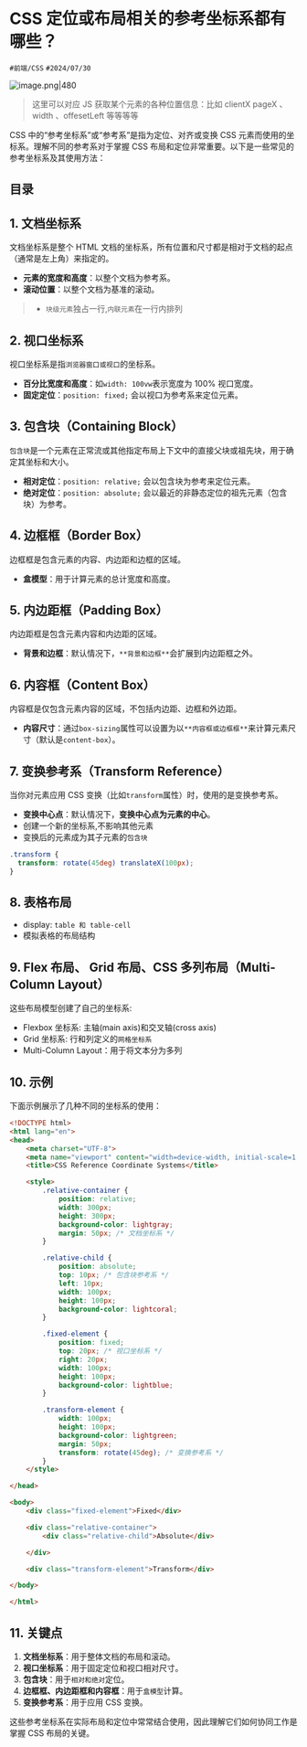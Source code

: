 
# CSS 定位或布局相关的参考坐标系都有哪些？


`#前端/CSS`  `#2024/07/30` 

![image.png|480](https://832-1310531898.cos.ap-beijing.myqcloud.com/yuque/c792c133990e2818a06482c7117b141c.png)

> 这里可以对应 JS 获取某个元素的各种位置信息：比如 clientX pageX 、width 、offesetLeft 等等等等
> 

CSS 中的“参考坐标系”或“参考系”是指为定位、对齐或变换 CSS 元素而使用的坐标系。理解不同的参考系对于掌握 CSS 布局和定位非常重要。以下是一些常见的参考坐标系及其使用方法：


## 目录
<!-- toc -->
 ## 1. **文档坐标系** 

文档坐标系是整个 HTML 文档的坐标系，所有位置和尺寸都是相对于文档的起点（通常是左上角）来指定的。

- **元素的宽度和高度**：以整个文档为参考系。
- **滚动位置**：以整个文档为基准的滚动。

> - `块级元素`独占一行,`内联元素`在一行内排列

## 2. **视口坐标系**

视口坐标系是指`浏览器窗口或视口`的坐标系。

- **百分比宽度和高度**：如`width: 100vw`表示宽度为 100% 视口宽度。
- **固定定位**：`position: fixed;` 会以视口为参考系来定位元素。

## 3. **包含块（Containing Block）**

`包含块`是一个元素在正常流或其他指定布局上下文中的直接父块或祖先块，用于确定其坐标和大小。

- **相对定位**：`position: relative;` 会以包含块为参考来定位元素。
- **绝对定位**：`position: absolute;` 会以最近的非静态定位的祖先元素（包含块）为参考。

## 4. **边框框（Border Box）**

边框框是包含元素的内容、内边距和边框的区域。

- **盒模型**：用于计算元素的总计宽度和高度。

## 5. **内边距框（Padding Box）**

内边距框是包含元素内容和内边距的区域。

- **背景和边框**：默认情况下，`**背景和边框**`会扩展到内边距框之外。

## 6. **内容框（Content Box）**

内容框是仅包含元素内容的区域，不包括内边距、边框和外边距。

- **内容尺寸**：通过`box-sizing`属性可以设置为以`**内容框或边框框**`来计算元素尺寸（默认是`content-box`）。

## 7. **变换参考系（Transform Reference）**

当你对元素应用 CSS 变换（比如`transform`属性）时，使用的是变换参考系。

- **变换中心点**：默认情况下，**变换中心点为元素的中心**。
- 创建一个新的坐标系,不影响其他元素
- 变换后的元素成为其子元素的`包含块`

```css
.transform {  
  transform: rotate(45deg) translateX(100px);  
}
```

## 8. 表格布局

- display: `table 和 table-cell`
- 模拟表格的布局结构

## 9. Flex 布局、 Grid 布局、CSS 多列布局（Multi-Column Layout）

这些布局模型创建了自己的坐标系:

- Flexbox 坐标系: 主轴(main axis)和交叉轴(cross axis)
- Grid 坐标系:  行和列定义的`网格坐标系`
- Multi-Column Layout：用于将文本分为多列

## 10. 示例

下面示例展示了几种不同的坐标系的使用：
```html
<!DOCTYPE html>
<html lang="en">
<head>
    <meta charset="UTF-8">
    <meta name="viewport" content="width=device-width, initial-scale=1.0">
    <title>CSS Reference Coordinate Systems</title>

    <style>
        .relative-container {
            position: relative;
            width: 300px;
            height: 300px;
            background-color: lightgray;
            margin: 50px; /* 文档坐标系 */
        }

        .relative-child {
            position: absolute;
            top: 10px; /* 包含块参考系 */
            left: 10px;
            width: 100px;
            height: 100px;
            background-color: lightcoral;
        }

        .fixed-element {
            position: fixed;
            top: 20px; /* 视口坐标系 */
            right: 20px;
            width: 100px;
            height: 100px;
            background-color: lightblue;
        }

        .transform-element {
            width: 100px;
            height: 100px;
            background-color: lightgreen;
            margin: 50px;
            transform: rotate(45deg); /* 变换参考系 */
        }
    </style>

</head>

<body>
    <div class="fixed-element">Fixed</div>

    <div class="relative-container">
        <div class="relative-child">Absolute</div>

    </div>

    <div class="transform-element">Transform</div>

</body>

</html>

```

## 11. 关键点

1. **文档坐标系**：用于整体文档的布局和滚动。
2. **视口坐标系**：用于固定定位和视口相对尺寸。
3. **包含块**：用于`相对和绝对`定位。
4. **边框框、内边距框和内容框**：用于`盒模型`计算。
5. **变换参考系**：用于应用 CSS 变换。

这些参考坐标系在实际布局和定位中常常结合使用，因此理解它们如何协同工作是掌握 CSS 布局的关键。

